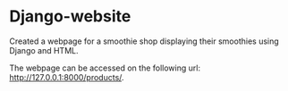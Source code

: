 # Django-website
Created a webpage for a smoothie shop displaying their smoothies using Django and HTML.

The webpage can be accessed on the following url: http://127.0.0.1:8000/products/.
